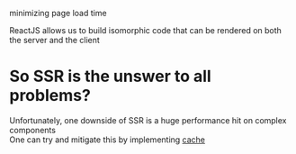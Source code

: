 minimizing page load time


ReactJS allows us to build isomorphic code that can be rendered on both the server and the client

# So SSR is the unswer to all problems?
Unfortunately, one downside of SSR is a huge performance hit on complex components<br>
One can try and mitigate this by implementing <a href="https://medium.com/walmartlabs/reactjs-ssr-profiling-and-caching-5d8e9e49240c#.ucelx81s6">cache</a>
